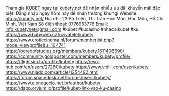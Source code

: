 Tham gia [KUBET](https://kubety.net/) ngay tại [kubety.net](https://kubety.net/) để nhận nhiều ưu đãi khuyến mãi đặc biệt. Đăng nhập ngay hôm nay để nhận thưởng khủng!
Website: 
https://kubety.net/
Địa chỉ: 23 Bà Triệu, Thị Trấn Hóc Môn, Hóc Môn, Hồ Chí Minh, Việt Nam
Số điện thoại: 0776953776
Email: info.kubetynet@gmail.com
#kubet #kucasino #nhacaikubet #ku
https://www.babyweb.cz/uzivatele/kubety
https://www.eroticcinema.nl/forum/memberlist.php?mode=viewprofile&u=104741
https://boredofstudies.org/members/kubety.1611406690/
https://community.goldposter.com/members/kubety/profile/
https://flightsim.to/profile/kubety
https://eso-hub.com/en/users/27260/kubety
https://www.vidlii.com/user/kubety
https://www.niadd.com/article/1254492.html
https://forum.spacedesk.net/forums/users/kubety/
https://www.alonegocio.net.br/author/kubety/
https://dapp.orvium.io/profile/kubet-link-vao-ku-casino
